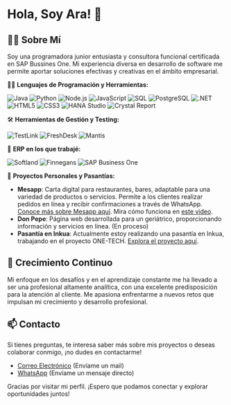 # Hola, Soy Ara! 👋

## 🙋‍♀️ Sobre Mí

Soy una programadora junior entusiasta y consultora funcional certificada en SAP Bussines One. Mi experiencia diversa en desarrollo de software me permite aportar soluciones efectivas y creativas en el ámbito empresarial.

👩‍💻 **Lenguajes de Programación y Herramientas:**

![Java](https://img.shields.io/badge/-Java-007396?style=flat-square&logo=java)
![Python](https://img.shields.io/badge/-Python-3776AB?style=flat-square&logo=python)
![Node.js](https://img.shields.io/badge/-Node.js-339933?style=flat-square&logo=node.js)
![JavaScript](https://img.shields.io/badge/-JavaScript-F7DF1E?style=flat-square&logo=javascript)
![SQL](https://img.shields.io/badge/-SQL-4479A1?style=flat-square&logo=mysql)
![PostgreSQL](https://img.shields.io/badge/-PostgreSQL-336791?style=flat-square&logo=postgresql)
![.NET](https://img.shields.io/badge/-.NET-512BD4?style=flat-square&logo=.net)
![HTML5](https://img.shields.io/badge/-HTML5-E34F26?style=flat-square&logo=html5)
![CSS3](https://img.shields.io/badge/-CSS3-1572B6?style=flat-square&logo=css3)
![HANA Studio](https://img.shields.io/badge/-HANA%20Studio-0F4C81?style=flat-square&logo=sap)
![Crystal Report](https://img.shields.io/badge/-Crystal%20Report-000000?style=flat-square&logo=sap)

🛠 **Herramientas de Gestión y Testing:**

![TestLink](https://img.shields.io/badge/-TestLink-0A9EDC?style=flat-square&logo=testlink)
![FreshDesk](https://img.shields.io/badge/-FreshDesk-512DA8?style=flat-square&logo=freshdesk)
![Mantis](https://img.shields.io/badge/-Mantis-6EBF20?style=flat-square&logo=mantis)

🏢 **ERP en los que trabajé:**

![Softland](https://img.shields.io/badge/-Softland-0E76A8?style=flat-square&logo=softland)
![Finnegans](https://img.shields.io/badge/-Finnegans-FF6600?style=flat-square&logo=finnegans)
![SAP Business One](https://img.shields.io/badge/-SAP%20Business%20One-0F4C81?style=flat-square&logo=sap)

🚀 **Proyectos Personales y Pasantías:**

- **Mesapp**: Carta digital para restaurantes, bares, adaptable para una variedad de productos o servicios. Permite a los clientes realizar pedidos en línea y recibir confirmaciones a través de WhatsApp. [Conoce más sobre Mesapp aquí](https://mesapp.net/MesAPP/Sistema/bienvenida). Mira cómo funciona en [este video](https://mesapp.net/Videos/MESAPP_pedido.mp4).
- **Don Pepe**: Página web desarrollada para un geriátrico, proporcionando información y servicios en línea. (En proceso)
- **Pasantía en Inkua**: Actualmente estoy realizando una pasantía en Inkua, trabajando en el proyecto ONE-TECH. [Explora el proyecto aquí](https://github.com/PROGRAMA-INKUA-2023/ONE-TECH).

## 🌱 Crecimiento Continuo

Mi enfoque en los desafíos y en el aprendizaje constante me ha llevado a ser una profesional altamente analítica, con una excelente predisposición para la atención al cliente. Me apasiona enfrentarme a nuevos retos que impulsan mi crecimiento y desarrollo profesional.

## 📫 Contacto

Si tienes preguntas, te interesa saber más sobre mis proyectos o deseas colaborar conmigo, ¡no dudes en contactarme!


- [Correo Electrónico](mailto:pintos.araceli@gmail.com) (Envíame un mail)
- [WhatsApp](https://wa.me/541128845350) (Envíame un mensaje directo)

Gracias por visitar mi perfil. ¡Espero que podamos conectar y explorar oportunidades juntos!

